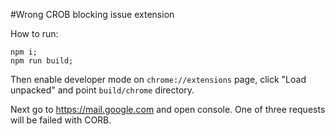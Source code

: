 #Wrong CROB blocking issue extension

How to run:
```
npm i;
npm run build;
```

Then enable developer mode on `chrome://extensions` page, click "Load unpacked" and point `build/chrome` directory.

Next go to https://mail.google.com
and open console. One of three requests will be failed with CORB.
